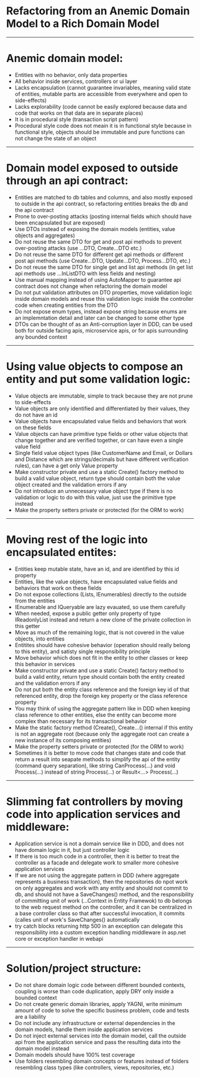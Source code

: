 # Refactoring from an Anemic Domain Model to a Rich Domain Model
-----------------------------------------------------------------------------------------------------
# Anemic domain model:
* Entities with no behavior, only data properties
* All behavior inside services, controllers or ui layer
* Lacks encapsulation (cannot guarantee invariables, meaning valid state of entities, mutable parts are accessible from everywhere and open to side-effects)
* Lacks explorability (code cannot be easily explored because data and code that works on that data are in separate places)
* It is in procedural style (transaction script pattern)
* Procedural style code does not meain it is in functional style because in functional style, objects should be immutable and pure functions can not change the state of an object
-----------------------------------------------------------------------------------------------------
# Domain model exposed to outside through an api contract:
* Entities are matched to db tables and columns, and also mostly exposed to outside in the api contract, so refactoring entities breaks  the db and the api contract
* Prone to over-posting attacks (posting internal fields which should have been encapsulated but are exposed)
* Use DTOs instead of exposing the domain models (entities, value objects and aggregates)
* Do not reuse the same DTO for get and post api methods to prevent over-posting attacks (use ...DTO, Create...DTO etc.)
* Do not reuse the same DTO for different get api methods or different post api methods (use Create...DTO, Update...DTO, Process...DTO, etc.)
* Do not reuse the same DTO for single get and list api methods (in get list api methods use ...InListDTO with less fields and nesting)
* Use manual mapping instead of using AutoMapper to guarantee api contract does not change when refactoring the domain model
* Do not put validation attributes on DTO properties, move validation logic inside domain models and reuse this validation logic inside the controller code when creating entities from the DTO
* Do not expose enum types, instead expose string because enums are an implemntation detail and later can be changed to some other type
* DTOs can be thought of as an Anti-corruption layer in DDD, can be used both for outside facing apis, microservice apis, or for apis surrounding any bounded context
-----------------------------------------------------------------------------------------------------
# Using value objects to compose an entity and put some validation logic:
* Value objects are immutable, simple to track because they are not prune to side-effects
* Value objects are only identified and differentiated by their values, they do not have an id
* Value objects have encapsulated value fields and behaviors that work on these fields
* Value objects can have primitive type fields or other value objects that change together and are verified together, or can have even a single value field
* Single field value object types (like CustomerName and Email, or Dollars and Distance which are strings/decimals but have different verification rules), can have a get only Value property
* Make constructor private and use a static Create() factory method to build a valid value object, return type should contain both the value object created and the validation errors if any
* Do not introduce an unnecessary value object type if there is no validation or logic to do with this value, just use the primitive type instead
* Make the property setters private or protected (for the ORM to work)
-----------------------------------------------------------------------------------------------------
# Moving rest of the logic into encapsulated entites:
* Entities keep mutable state, have an id, and are identified by this id property
* Entities, like the value objects, have encapsulated value fields and behaviors that work on these fields
* Do not expose collections (Lists, IEnumerables) directly to the outside from the entities
* IEnumerable and IQueryable are lazy evauated, so use them carefully
* When needed, expose a public getter only property of type IReadonlyList instead and return a new clone of the private collection in this getter
* Move as much of the remaining logic, that is not covered in the value objects, into entities
* Entitites should have cohesive behavior (operation should really belong to this entity), and satisty single responsibility principle
* Move behavior which does not fit in the entity to other classes or keep this behavior in services
* Make constructor private and use a static Create() factory method to build a valid entity, return type should contain both the entity  created and the validation errors if any
* Do not put both the entity class reference and the foreign key id of that referenced entity, drop the foreign key property or the class reference property
* You may think of using the aggregate pattern like in DDD when keeping class reference to other entities, else the entity can become more complex than necessary for its transactional behavior
* Make the static factory method (Create(), Create...() internal if this entity is not an aggregate root (because only the aggregate root can create a new instance of its composing entities)
* Make the property setters private or protected (for the ORM to work)
* Sometimes it is better to move code that changes state and code that return a result into seapate methods to simplify the api of the entity (command query separation), like string CanProcess(...) and void Process(...) instead of string Process(...) or Result<...> Process(...)
-----------------------------------------------------------------------------------------------------
# Slimming fat controllers by moving code into application services and middleware:
* Application service is not a domain service like in DDD, and does not have domain logic in it, but just controller logic
* If there is too much code in a controller, then it is better to treat the controller as a facade and delegate work to smaller more cohesive application services
* If we are not using the aggregate pattern in DDD (where aggregate represents a business transaction), then the repositories do npot work on only aggregates and work with any entity and should not commit to db, and should not have a SaveChanges() method, and the responsibility of committing unit of work (...Context in Entity Framewok) to db belongs to the web request method on the controller, and it can be centralized in a base controller class so that after successful invocation, it commits (calles unit of work's SaveChanges() automatically
* try catch blocks returning http 500 in an exception can delegate this responsibility into a custom exception handling middleware in asp.net core or exception handler in webapi
-----------------------------------------------------------------------------------------------------
# Solution/project structure:
* Do not share domain logic code between different bounded contexts, coupling is worse than code duplication, apply DRY only inside a bounded context
* Do not create generic domain libraries, apply YAGNI, write minimum amount of code to solve the specific business problem, code and tests are a liability
* Do not include any infrastructure or external dependencies in the domain models, handle them inside application services
* Do not inject external services into the domain model, call the outside api from the application service and pass the resulting data into the domain model instead
* Domain models should have 100% test coverage
* Use folders resembling domain concepts or features instead of folders resembling class types (like controllers, views, repositories, etc.)

